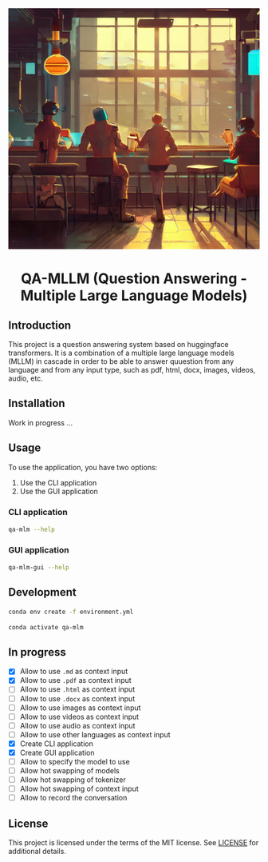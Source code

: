 <div align="center">

<img src="./docs/assets/qa-mllm.png" height="482" width="1447">

# QA-MLLM (Question Answering - Multiple Large Language Models)

</div>

## Introduction

This project is a question answering system based on huggingface transformers. It is a combination of a multiple large language models (MLLM) in cascade in order to be able to answer quuestion from any language and from any input type, such as pdf, html, docx, images, videos, audio, etc.

## Installation

Work in progress ...

## Usage

To use the application, you have two options:

1. Use the CLI application
2. Use the GUI application

### CLI application

```bash
qa-mlm --help
```

### GUI application

```bash
qa-mlm-gui --help
```

## Development

```bash
conda env create -f environment.yml
```

```bash
conda activate qa-mlm
```

## In progress

- [x] Allow to use `.md` as context input
- [x] Allow to use `.pdf` as context input
- [ ] Allow to use `.html` as context input
- [ ] Allow to use `.docx` as context input
- [ ] Allow to use images as context input
- [ ] Allow to use videos as context input
- [ ] Allow to use audio as context input
- [ ] Allow to use other languages as context input
- [x] Create CLI application
- [x] Create GUI application
- [ ] Allow to specify the model to use
- [ ] Allow hot swapping of models
- [ ] Allow hot swapping of tokenizer
- [ ] Allow hot swapping of context input
- [ ] Allow to record the conversation

## License

This project is licensed under the terms of the MIT license. See [LICENSE](LICENSE) for additional details.

